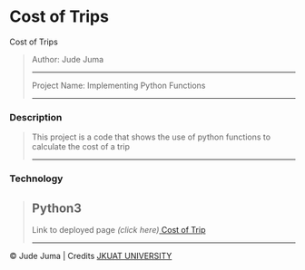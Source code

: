 # Cost of Trips
Cost of Trips 

>Author: Jude Juma
>
>---------------------------
>
>Project Name: Implementing Python Functions
>
>---------------------------
>
### Description
> This project is a code that shows the use of python functions to calculate the cost of a trip 
>
>---------------------------
>
### Technology
>
> Python3
>---------------------------
>
>Link to deployed page _(click here)_<a href="https://github.com/judejuma/cost_of_trip/" title="Title">
Cost of Trip</a>
>
>---------------------------

&copy; Jude Juma  | Credits <a href="http://jkuat.ac.ke/campuses/nairobicbd/" title="Title">JKUAT UNIVERSITY</a>
